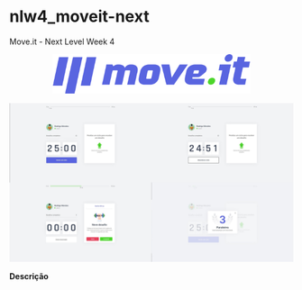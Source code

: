# nlw4_moveit-next
 Move.it - Next Level Week 4

<p align="center">
 <img src="https://github.com/rodrigomotamendes/nlw4_moveit-next/blob/main/public/logo-full.svg" width="350" alt="accessibility text">
</p>

<p align="center">
 <img src="https://github.com/rodrigomotamendes/nlw4_moveit-next/blob/main/public/Site-Prints.jpg" width="1500" alt="accessibility text">
</p>

<b>Descrição</b>
